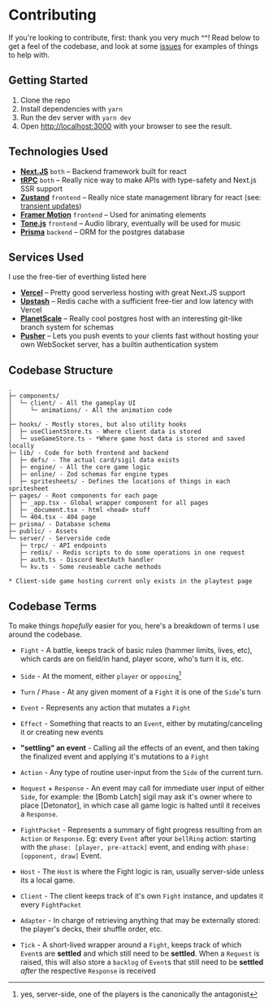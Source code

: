 [Next.JS]: https://github.com/vercel/next.js
[tRPC]: https://github.com/trpc/trpc
[Zustand]: https://github.com/pmndrs/zustand
[Prisma]: https://github.com/prisma/prisma
[Framer Motion]: https://www.framer.com/motion/
[Tone.js]: https://github.com/Tonejs/Tone.js

[Vercel]: https://vercel.com/
[Upstash]: https://upstash.com/
[PlanetScale]: https://planetscale.com/
[Pusher]: https://pusher.com/

[transient updates]: https://github.com/pmndrs/zustand#transient-updates-for-often-occurring-state-changes

# Contributing

If you're looking to contribute, first: thank you very much ^^! Read below to get a feel of the codebase, and look at some [issues](https://github.com/Vap0r1ze/inscrybe-with-friends/issues?q=is%3Aissue+is%3Aopen+sort%3Aupdated-desc) for examples of things to help with.

## Getting Started
  1. Clone the repo
  2. Install dependencies with `yarn`
  3. Run the dev server with `yarn dev`
  4. Open [http://localhost:3000](http://localhost:3000) with your browser to see the result.

## Technologies Used
  - **[Next.JS]** `both` &ndash; Backend framework built for react
  - **[tRPC]** `both` &ndash; Really nice way to make APIs with type-safety and Next.js SSR support
  - **[Zustand]** `frontend` &ndash; Really nice state management library for react (see: [transient updates])
  - **[Framer Motion]** `frontend` &ndash; Used for animating elements
  - **[Tone.js]** `frontend` &ndash; Audio library, eventually will be used for music
  - **[Prisma]** `backend` &ndash; ORM for the postgres database

## Services Used
I use the free-tier of everthing listed here
  - **[Vercel]** &ndash; Pretty good serverless hosting with great Next.JS support
  - **[Upstash]** &ndash; Redis cache with a sufficient free-tier and low latency with Vercel
  - **[PlanetScale]** &ndash; Really cool postgres host with an interesting git-like branch system for schemas
  - **[Pusher]** &ndash; Lets you push events to your clients fast without hosting your own WebSocket server, has a builtin authentication system

## Codebase Structure
```
.
├─ components/
│  └─ client/ - All the gameplay UI
│     └─ animations/ - All the animation code
│
├─ hooks/ - Mostly stores, but also utility hooks
│  ├─ useClientStore.ts - Where client data is stored
│  └─ useGameStore.ts - *Where game host data is stored and saved locally
├─ lib/ - Code for both frontend and backend
│  ├─ defs/ - The actual card/sigil data exists
│  ├─ engine/ - All the core game logic
│  ├─ online/ - Zod schemas for engine types
│  ├─ spritesheets/ - Defines the locations of things in each spritesheet
├─ pages/ - Root components for each page
│  ├─ _app.tsx - Global wrapper component for all pages
│  ├─ _document.tsx - html <head> stuff
│  └─ 404.tsx - 404 page
├─ prisma/ - Database schema
├─ public/ - Assets
└─ server/ - Serverside code
   ├─ trpc/ - API endpoints
   ├─ redis/ - Redis scripts to do some operations in one request
   ├─ auth.ts - Discord NextAuth handler
   └─ kv.ts - Some reuseable cache methods

* Client-side game hosting current only exists in the playtest page
```

## Codebase Terms

To make things *hopefully* easier for you, here's a breakdown of terms I use around the codebase.

- `Fight` - A battle, keeps track of basic rules (hammer limits, lives, etc), which cards are on field/in hand, player score, who's turn it is, etc.
- `Side` - At the moment, either `player` or `opposing`[^1]
- `Turn` / `Phase` - At any given moment of a `Fight` it is one of the `Side`'s turn
- `Event` - Represents any action that mutates a `Fight`
- `Effect` - Something that reacts to an `Event`, either by mutating/canceling it or creating new events
- **"settling" an event** - Calling all the effects of an event, and then taking the finalized event and applying it's mutations to a `Fight`
- `Action` - Any type of routine user-input from the `Side` of the current turn.
- `Request` + `Response` - An event may call for immediate user input of either `Side`, for example: the [Bomb Latch] sigil may ask it's owner where to place [Detonator], in which case all game logic is halted until it receives a `Response`.
- `FightPacket` - Represents a summary of fight progress resulting from an `Action` or `Response`. Eg: every `Event` after your `bellRing` action: starting with the `phase: [player, pre-attack]` event, and ending with `phase: [opponent, draw]` Event.

- `Host` - The `Host` is where the Fight logic is ran, usually server-side unless its a local game.
- `Client` - The client keeps track of it's own `Fight` instance, and updates it every `FightPacket`
- `Adapter` - In charge of retrieving anything that may be externally stored: the player's decks, their shuffle order, etc.
- `Tick` - A short-lived wrapper around a `Fight`, keeps track of which `Event`s are **settled** and which still need to be **settled**. When a `Request` is raised, this will also store a `backlog` of `Event`s that still need to be **settled** *after* the respective `Response` is received

[^1]: yes, server-side, one of the players is the canonically the antagonist
